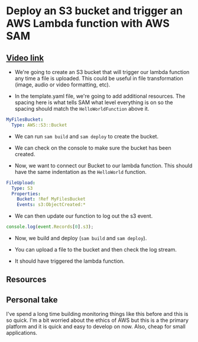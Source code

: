 # Deploy an S3 bucket and trigger an AWS Lambda function with AWS SAM

## [Video link](https://egghead.io/lessons/aws-deploy-an-s3-bucket-and-trigger-an-aws-lambda-function-with-aws-sam?pl=learn-aws-serverless-application-model-aws-sam-framework-from-scratch-baf9)

- We're going to create an S3 bucket that will trigger our lambda function any time a file is uploaded. This could be useful in file transformation (image, audio or video formatting, etc).

- In the template.yaml file, we're going to add additional resources. The spacing here is what tells SAM what level everything is on so the spacing should match the `HelloWorldFunction` above it.

```yaml
MyFilesBucket:
  Type: AWS::S3::Bucket
```

- We can run `sam build` and `sam deploy` to create the bucket.

- We can check on the console to make sure the bucket has been created.

- Now, we want to connect our Bucket to our lambda function. This should have the same indentation as the `HelloWorld` function.

```yaml
FileUpload:
  Type: S3
  Properties:
    Bucket: !Ref MyFilesBucket
    Events: s3:ObjectCreated:*
```

- We can then update our function to log out the s3 event.

```js
console.log(event.Records[0].s3);
```

- Now, we build and deploy (`sam build` and `sam deploy`).

- You can upload a file to the bucket and then check the log stream.

- It should have triggered the lambda function.

## Resources

## Personal take

I've spend a long time building monitoring things like this before and this is so quick. I'm a bit worried about the ethics of AWS but this is a the primary platform and it is quick and easy to develop on now. Also, cheap for small applications.
